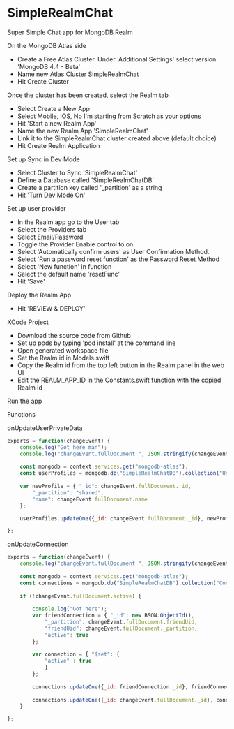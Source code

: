 # SimpleRealmChat
Super Simple Chat app for MongoDB Realm

On the MongoDB Atlas side

* Create a Free Atlas Cluster. Under 'Additional Settings' select version 'MongoDB 4.4 - Beta'
* Name new Atlas Cluster SimpleRealmChat
* Hit Create Cluster

Once the cluster has been created, select the Realm tab 

* Select Create a New App
* Select Mobile, iOS, No I'm starting from Scratch as your options
* Hit 'Start a new Realm App'
* Name the new Realm App 'SimpleRealmChat'
* Link it to the SimpleRealmChat cluster created above (default choice)
* Hit Create Realm Application

Set up Sync in Dev Mode

* Select Cluster to Sync 'SimpleRealmChat'
* Define a Database called 'SimpleRealmChatDB'
* Create a partition key called '_partition' as a string
* Hit 'Turn Dev Mode On'

Set up user provider 

* In the Realm app go to the User tab
* Select the Providers tab
* Select Email/Password
* Toggle the Provider Enable control to on
* Select 'Automatically confirm users' as User Confirmation Method.
* Select 'Run a password reset function' as the Password Reset Method
* Select 'New function' in function
* Select the default name 'resetFunc' 
* Hit 'Save'

Deploy the Realm App

* Hit 'REVIEW & DEPLOY'

XCode Project

* Download the source code from Github
* Set up pods by typing 'pod install' at the command line
* Open generated workspace file
* Set the Realm id in Models.swift
* Copy the Realm id from the top left button in the Realm panel in the web UI
* Edit the REALM_APP_ID in the Constants.swift function with the copied Realm Id

Run the app


Functions

onUpdateUserPrivateData

```javascript
exports = function(changeEvent) {
    console.log("Got here man");
    console.log("changeEvent.fullDocument ", JSON.stringify(changeEvent.fullDocument)); 
  
    const mongodb = context.services.get("mongodb-atlas");
    const userProfiles = mongodb.db("SimpleRealmChatDB").collection("UserProfile");
  
    var newProfile = { "_id": changeEvent.fullDocument._id,
        "_partition": "shared",
        "name": changeEvent.fullDocument.name
    };

    userProfiles.updateOne({_id: changeEvent.fullDocument._id}, newProfile, {upsert: true});

};
```

onUpdateConnection

```javascript
exports = function(changeEvent) {
    console.log("changeEvent.fullDocument ", JSON.stringify(changeEvent.fullDocument)); 
  
    const mongodb = context.services.get("mongodb-atlas");
    const connections = mongodb.db("SimpleRealmChatDB").collection("Connection");
    
    if (!changeEvent.fullDocument.active) {
    
        console.log("Got here");
        var friendConnection = { "_id": new BSON.ObjectId(),
            "_partition": changeEvent.fullDocument.friendUid,
            "friendUid": changeEvent.fullDocument._partition,
            "active": true
        };
        
        var connection = { "$set": {
            "active" : true
            }
        };
    
        connections.updateOne({_id: friendConnection._id}, friendConnection, {upsert: true});
        
        connections.updateOne({_id: changeEvent.fullDocument._id}, connection, {upsert: false});
    }

};
```
